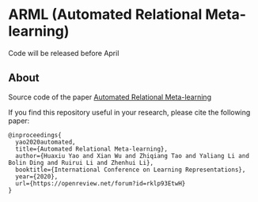 # ARML (Automated Relational Meta-learning)
Code will be released before April

## About
Source code of the paper [Automated Relational Meta-learning](https://openreview.net/forum?id=rklp93EtwH)

If you find this repository useful in your research, please cite the following paper:
```
@inproceedings{
  yao2020automated,
  title={Automated Relational Meta-learning},
  author={Huaxiu Yao and Xian Wu and Zhiqiang Tao and Yaliang Li and Bolin Ding and Ruirui Li and Zhenhui Li},
  booktitle={International Conference on Learning Representations},
  year={2020},
  url={https://openreview.net/forum?id=rklp93EtwH}
}
```


